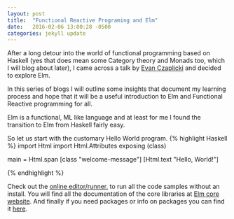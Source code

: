 ```yaml
---
layout: post
title:  "Functional Reactive Programing and Elm"
date:   2016-02-06 13:00:28 -0500
categories: jekyll update
---
```


After a long detour into the world of functional programming based on Haskell (yes that does mean some Category theory and Monads too, which I will blog about later), I came across a talk by [Evan Czaplicki][Czaplicki-talk] and decided to explore Elm.

In this series of blogs I will outline some insights that document my learning process and hope that it will be a useful introduction to Elm and Functional Reactive programming for all.

Elm is a functional, ML like language and at least for me I found the transition to Elm from Haskell fairly easy.

So let us start with the customary Hello World program.
{% highlight Haskell %}
import Html
import Html.Attributes exposing (class)

main =
    Html.span [class "welcome-message"] [Html.text "Hello, World!"]


{% endhighlight %}

Check out the [online editor/runner.][try-elm] to run all the code samples without an install.
You will find all the documentation of the core libraries at [Elm core website][elm-core]. And finally if you need packages or info on packages you can find it [here][elm-packages].

[try-elm]: http://elm-lang.org/try
[elm-core]:http://package.elm-lang.org/packages/elm-lang/core/3.0.0/
[elm-packages]: http://package.elm-lang.org/
[Czaplicki-talk]: https://www.youtube.com/watch?v=ZTliDiWDV0k
